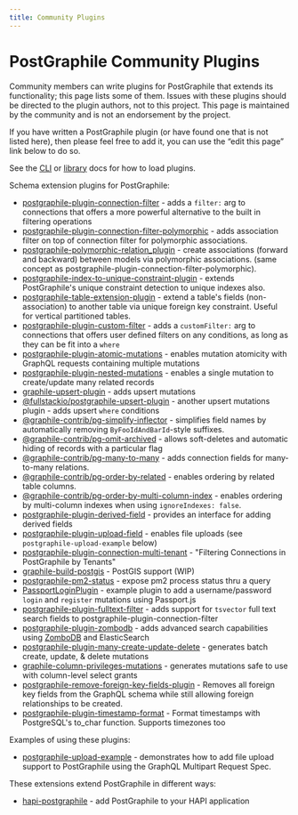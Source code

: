 ```yaml
---
title: Community Plugins
---
```


# PostGraphile Community Plugins

Community members can write plugins for PostGraphile that extends its
functionality; this page lists some of them. Issues with these plugins should be
directed to the plugin authors, not to this project. This page is maintained by
the community and is not an endorsement by the project.

If you have written a PostGraphile plugin (or have found one that is not listed
here), then please feel free to add it, you can
use the “edit this page” link below to do so.

See the [CLI](./usage-cli) or [library](./usage-library) docs for how to load
plugins.

Schema extension plugins for PostGraphile:

- [postgraphile-plugin-connection-filter](https://github.com/graphile-contrib/postgraphile-plugin-connection-filter) -
  adds a `filter:` arg to connections that offers a more powerful alternative to
  the built in filtering operations
- [postgraphile-plugin-connection-filter-polymorphic](https://github.com/hansololai/postgraphile-connection-filter-polymorphic) -
  adds association filter on top of connection filter for polymorphic
  associations.
- [postgraphile-polymorphic-relation_plugin](https://www.npmjs.com/package/postgraphile-polymorphic-relation-plugin) -
  create associations (forward and backward) between models via polymorphic
  associations. (same concept as
  postgraphile-plugin-connection-filter-polymorphic).
- [postgraphile-index-to-unique-constraint-plugin](https://github.com/hansololai/postgraphile-index-to-unique-constraint-plugin) -
  extends PostGraphile's unique constraint detection to unique indexes also.
- [postgraphile-table-extension-plugin](https://github.com/hansololai/postgraphile-table-extension-plugin) -
  extend a table's fields (non-association) to another table via unique foreign
  key constraint. Useful for vertical partitioned tables.
- [postgraphile-plugin-custom-filter](https://github.com/RoadRunnerEngineering/postgraphile-plugin-custom-filter) -
  adds a `customFilter:` arg to connections that offers user defined filters on
  any conditions, as long as they can be fit into a `where`
- [postgraphile-plugin-atomic-mutations](https://github.com/EmperorRXF/postgraphile-plugin-atomic-mutations) -
  enables mutation atomicity with GraphQL requests containing multiple mutations
- [postgraphile-plugin-nested-mutations](https://github.com/mlipscombe/postgraphile-plugin-nested-mutations) -
  enables a single mutation to create/update many related records
- [graphile-upsert-plugin](https://github.com/einarjegorov/graphile-upsert-plugin/blob/master/index.js) -
  adds upsert mutations
- [@fullstackio/postgraphile-upsert-plugin](https://github.com/jashmenn/postgraphile-upsert-plugin) -
  another upsert mutations plugin - adds upsert `where` conditions
- [@graphile-contrib/pg-simplify-inflector](https://github.com/graphile-contrib/pg-simplify-inflector) -
  simplifies field names by automatically removing `ByFooIdAndBarId`-style
  suffixes.
- [@graphile-contrib/pg-omit-archived](https://github.com/graphile-contrib/pg-omit-archived) -
  allows soft-deletes and automatic hiding of records with a particular flag
- [@graphile-contrib/pg-many-to-many](https://github.com/graphile-contrib/pg-many-to-many) -
  adds connection fields for many-to-many relations.
- [@graphile-contrib/pg-order-by-related](https://github.com/graphile-contrib/pg-order-by-related) -
  enables ordering by related table columns.
- [@graphile-contrib/pg-order-by-multi-column-index](https://github.com/graphile-contrib/pg-order-by-multi-column-index) -
  enables ordering by multi-column indexes when using `ignoreIndexes: false`.
- [postgraphile-plugin-derived-field](https://github.com/mattbretl/postgraphile-plugin-derived-field) -
  provides an interface for adding derived fields
- [postgraphile-plugin-upload-field](https://github.com/mattbretl/postgraphile-plugin-upload-field) -
  enables file uploads (see `postgraphile-upload-example` below)
- [postgraphile-plugin-connection-multi-tenant](https://github.com/deden/postgraphile-plugin-connection-multi-tenant) -
  "Filtering Connections in PostGraphile by Tenants"
- [graphile-build-postgis](https://github.com/singingwolfboy/graphile-build-postgis) -
  PostGIS support (WIP)
- [postgraphile-pm2-status](https://github.com/stlbucket/philede/blob/master/api/src/graphile-extensions/pm2Status.js) -
  expose pm2 process status thru a query
- [PassportLoginPlugin](https://github.com/graphile/examples/blob/master/shared/plugins/PassportLoginPlugin.js) -
  example plugin to add a username/password `login` and `register` mutations
  using Passport.js
- [postgraphile-plugin-fulltext-filter](https://github.com/mlipscombe/postgraphile-plugin-fulltext-filter) -
  adds support for `tsvector` full text search fields to
  postgraphile-plugin-connection-filter
- [postgraphile-plugin-zombodb](https://github.com/mlipscombe/postgraphile-plugin-zombodb) -
  adds advanced search capabilities using
  [ZomboDB](https://github.com/zombodb/zombodb) and ElasticSearch
- [postgraphile-plugin-many-create-update-delete](https://github.com/tjmoses/postgraphile-plugin-many-create-update-delete) -
  generates batch create, update, & delete mutations
- [graphile-column-privileges-mutations](https://github.com/pyramation/graphile-column-privileges-mutations) -
  generates mutations safe to use with column-level select grants
- [postgraphile-remove-foreign-key-fields-plugin](https://github.com/jarvisuser90/postgraphile-remove-foreign-key-fields-plugin) -
  Removes all foreign key fields from the GraphQL schema while still allowing
  foreign relationships to be created.
- [postgraphile-plugin-timestamp-format](https://github.com/RedShift1/postgraphile-plugin-timestamp-format) -
  Format timestamps with PostgreSQL's to_char function. Supports timezones too

Examples of using these plugins:

- [postgraphile-upload-example](https://github.com/mattbretl/postgraphile-upload-example) -
  demonstrates how to add file upload support to PostGraphile using the GraphQL
  Multipart Request Spec.

These extensions extend PostGraphile in different ways:

- [hapi-postgraphile](https://github.com/mshick/hapi-postgraphile) - add
  PostGraphile to your HAPI application
